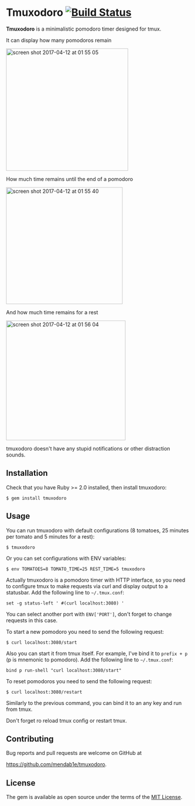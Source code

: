 # Tmuxodoro [![Build Status](https://travis-ci.org/mendab1e/tmuxodoro.svg?branch=master)](https://travis-ci.org/mendab1e/tmuxodoro)

**Tmuxodoro** is a minimalistic pomodoro timer designed for tmux.

It can display how many pomodoros remain

<img width="333" alt="screen shot 2017-04-12 at 01 55 05" src="https://cloud.githubusercontent.com/assets/854386/24934268/3875a202-1f23-11e7-9d1f-ed4659727809.png">

How much time remains until the end of a pomodoro

<img width="318" alt="screen shot 2017-04-12 at 01 55 40" src="https://cloud.githubusercontent.com/assets/854386/24934306/778fcf94-1f23-11e7-8c04-23d3acda1041.png">

And how much time remains for a rest

<img width="326" alt="screen shot 2017-04-12 at 01 56 04" src="https://cloud.githubusercontent.com/assets/854386/24934341/bb4714a4-1f23-11e7-9bed-9e162a816715.png">

tmuxodoro doesn't have any stupid notifications or other distraction sounds.



## Installation

Check that you have Ruby >= 2.0 installed, then install tmuxodoro:

    $ gem install tmuxodoro

## Usage

You can run tmuxodoro with default configurations (8 tomatoes, 25 minutes per tomato and 5 minutes for a rest):

	$ tmuxodoro

Or you can set configurations with ENV variables:

	$ env TOMATOES=8 TOMATO_TIME=25 REST_TIME=5 tmuxodoro

Actually tmuxodoro is a pomodoro timer with HTTP interface, so you need to configure tmux to make requests via curl and display output to a statusbar.
Add the following line to `~/.tmux.conf`:

	set -g status-left ' #(curl localhost:3080) '

You can select another port with `ENV['PORT']`, don't forget to change requests in this case.

To start a new pomodoro you need to send the following request:

	$ curl localhost:3080/start

Also you can start it from tmux itself. For example, I've bind it to `prefix + p` (p is mnemonic to pomodoro). Add the following line to `~/.tmux.conf`:

	bind p run-shell "curl localhost:3080/start"

To reset pomodoros you need to send the following request:

	$ curl localhost:3080/restart

Similarly to the previous command, you can bind it to an any key and run from tmux.

Don't forget ro reload tmux config or restart tmux.

## Contributing

Bug reports and pull requests are welcome on GitHub at

https://github.com/mendab1e/tmuxodoro.


## License

The gem is available as open source under the terms of the [MIT License](http://opensource.org/licenses/MIT).
